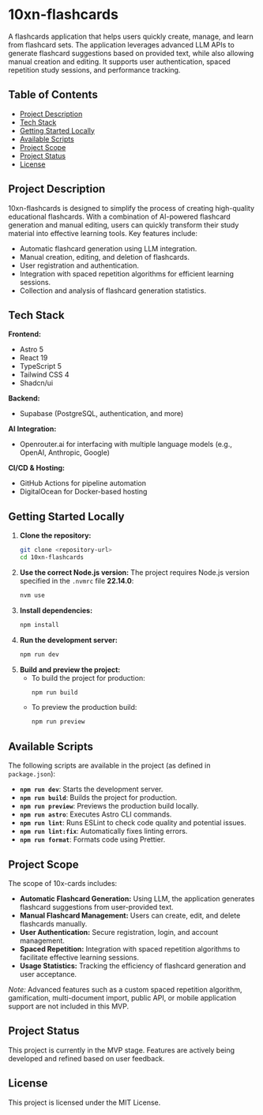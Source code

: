 # 10xn-flashcards
A flashcards application that helps users quickly create, manage, and learn from flashcard sets. The application leverages advanced LLM APIs to generate flashcard suggestions based on provided text, while also allowing manual creation and editing. It supports user authentication, spaced repetition study sessions, and performance tracking.

## Table of Contents
- [Project Description](#project-description)
- [Tech Stack](#tech-stack)
- [Getting Started Locally](#getting-started-locally)
- [Available Scripts](#available-scripts)
- [Project Scope](#project-scope)
- [Project Status](#project-status)
- [License](#license)

## Project Description
10xn-flashcards is designed to simplify the process of creating high-quality educational flashcards. With a combination of AI-powered flashcard generation and manual editing, users can quickly transform their study material into effective learning tools. Key features include:

- Automatic flashcard generation using LLM integration.
- Manual creation, editing, and deletion of flashcards.
- User registration and authentication.
- Integration with spaced repetition algorithms for efficient learning sessions.
- Collection and analysis of flashcard generation statistics.

## Tech Stack
**Frontend:**
- Astro 5
- React 19
- TypeScript 5
- Tailwind CSS 4
- Shadcn/ui

**Backend:**
- Supabase (PostgreSQL, authentication, and more)

**AI Integration:**
- Openrouter.ai for interfacing with multiple language models (e.g., OpenAI, Anthropic, Google)

**CI/CD & Hosting:**
- GitHub Actions for pipeline automation
- DigitalOcean for Docker-based hosting

## Getting Started Locally
1. **Clone the repository:**
   ```bash
   git clone <repository-url>
   cd 10xn-flashcards
   ```
2. **Use the correct Node.js version:**
   The project requires Node.js version specified in the `.nvmrc` file **22.14.0**:
   ```bash
   nvm use
   ```
3. **Install dependencies:**
   ```bash
   npm install
   ```
4. **Run the development server:**
   ```bash
   npm run dev
   ```
5. **Build and preview the project:**
   - To build the project for production:
     ```bash
     npm run build
     ```
   - To preview the production build:
     ```bash
     npm run preview
     ```

## Available Scripts
The following scripts are available in the project (as defined in `package.json`):

- **`npm run dev`**: Starts the development server.
- **`npm run build`**: Builds the project for production.
- **`npm run preview`**: Previews the production build locally.
- **`npm run astro`**: Executes Astro CLI commands.
- **`npm run lint`**: Runs ESLint to check code quality and potential issues.
- **`npm run lint:fix`**: Automatically fixes linting errors.
- **`npm run format`**: Formats code using Prettier.

## Project Scope
The scope of 10x-cards includes:

- **Automatic Flashcard Generation:** Using LLM, the application generates flashcard suggestions from user-provided text.
- **Manual Flashcard Management:** Users can create, edit, and delete flashcards manually.
- **User Authentication:** Secure registration, login, and account management.
- **Spaced Repetition:** Integration with spaced repetition algorithms to facilitate effective learning sessions.
- **Usage Statistics:** Tracking the efficiency of flashcard generation and user acceptance.

*Note:* Advanced features such as a custom spaced repetition algorithm, gamification, multi-document import, public API, or mobile application support are not included in this MVP.

## Project Status
This project is currently in the MVP stage. Features are actively being developed and refined based on user feedback.

## License
This project is licensed under the MIT License.
